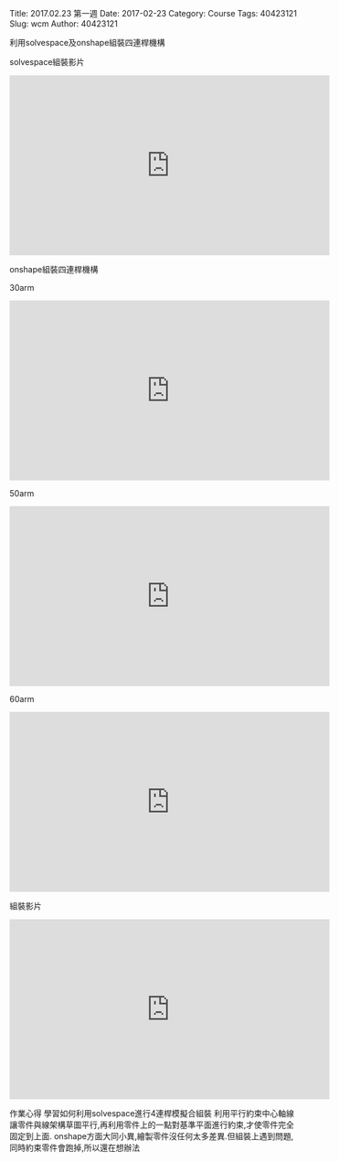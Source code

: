 Title: 2017.02.23 第一週
Date: 2017-02-23
Category: Course
Tags: 40423121
Slug: wcm
Author: 40423121

利用solvespace及onshape組裝四連桿機構

<!-- PELICAN_END_SUMMARY -->

solvespace組裝影片

<iframe width="560" height="315" src="https://www.youtube.com/embed/uMNMCOstOEs" frameborder="0" allowfullscreen></iframe>

onshape組裝四連桿機構

30arm
<iframe width="560" height="315" src="https://www.youtube.com/embed/eTnzHT5B24c" frameborder="0" allowfullscreen></iframe>

50arm
<iframe width="560" height="315" src="https://www.youtube.com/embed/JY5sqfKPMIA" frameborder="0" allowfullscreen></iframe>

60arm
<iframe width="560" height="315" src="https://www.youtube.com/embed/uI8F5R-VBTM" frameborder="0" allowfullscreen></iframe>

組裝影片
<iframe width="560" height="315" src="https://www.youtube.com/embed/6ArbxB2uu14" frameborder="0" allowfullscreen></iframe>


作業心得
學習如何利用solvespace進行4連桿模擬合組裝
利用平行約束中心軸線讓零件與線架構草圖平行,再利用零件上的一點對基準平面進行約束,才使零件完全固定到上面.
onshape方面大同小異,繪製零件沒任何太多差異.但組裝上遇到問題,同時約束零件會跑掉,所以還在想辦法





